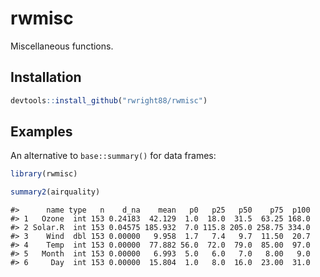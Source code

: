 
<!-- README.md is generated from README.Rmd. Please edit that file -->
rwmisc
======

Miscellaneous functions.

Installation
------------

``` r
devtools::install_github("rwright88/rwmisc")
```

Examples
--------

An alternative to `base::summary()` for data frames:

``` r
library(rwmisc)

summary2(airquality)
```

    #>      name type   n    d_na    mean   p0   p25   p50    p75  p100
    #> 1   Ozone  int 153 0.24183  42.129  1.0  18.0  31.5  63.25 168.0
    #> 2 Solar.R  int 153 0.04575 185.932  7.0 115.8 205.0 258.75 334.0
    #> 3    Wind  dbl 153 0.00000   9.958  1.7   7.4   9.7  11.50  20.7
    #> 4    Temp  int 153 0.00000  77.882 56.0  72.0  79.0  85.00  97.0
    #> 5   Month  int 153 0.00000   6.993  5.0   6.0   7.0   8.00   9.0
    #> 6     Day  int 153 0.00000  15.804  1.0   8.0  16.0  23.00  31.0
